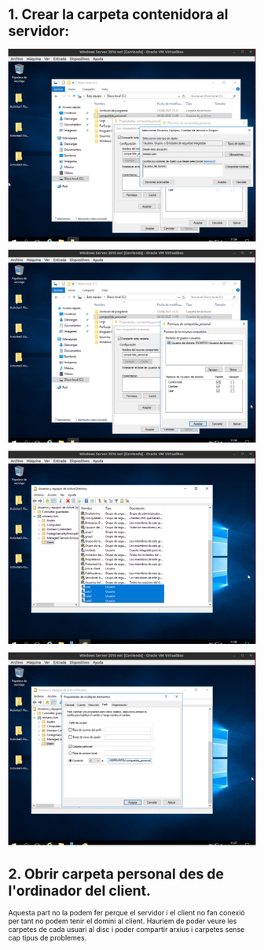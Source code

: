 # 1. Crear la carpeta contenidora al servidor:
  ![](1.png)
    
  ![](2.png)

  ![](3.png)
  
  ![](4.png)
  
# 2. Obrir carpeta personal des de l'ordinador del client.

Aquesta part no la podem fer perque el servidor i el client no fan conexió per tant no podem tenir el domini al client. Hauriem de poder veure les carpetes de cada usuari al disc i poder compartir arxius i carpetes sense cap tipus de problemes. 

